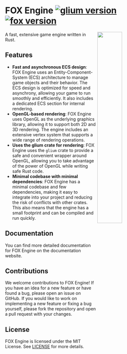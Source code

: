 # FOX Engine [![glium version](https://img.shields.io/crates/v/glium.svg)](https://crates.io/crates/glium) [![fox version](https://img.shields.io/crates/v/fox.svg)](https://crates.io/crates/fox)
<img src="https://github.com/therealnv6/fox/blob/main/screenshots/example-1.png?raw=true" width="40%" align="right">

A fast, extensive game engine written in Rust.

## Features

- **Fast and asynchronous ECS design**: FOX Engine uses an Entity-Component-System (ECS) architecture to manage game objects and their behavior. The ECS design is optimized for speed and asynchrony, allowing your game to run smoothly and efficiently. It also includes a dedicated ECS section for internal rendering.
- **OpenGL-based rendering**: FOX Engine uses OpenGL as the underlying graphics library, allowing it to support both 2D and 3D rendering. The engine includes an extensive vertex system that supports a wide range of rendering operations.
- **Uses the glium crate for rendering**: FOX Engine uses the `glium` crate to provide a safe and convenient wrapper around OpenGL, allowing you to take advantage of the power of OpenGL while writing safe Rust code.
- **Minimal codebase with minimal dependencies**: FOX Engine has a minimal codebase and few dependencies, making it easy to integrate into your project and reducing the risk of conflicts with other crates. This also means that the engine has a small footprint and can be compiled and run quickly.

## Documentation

You can find more detailed documentation for FOX Engine on the documentation website.

## Contributions

We welcome contributions to FOX Engine! If you have an idea for a new feature or have found a bug, please open an issue on GitHub. If you would like to work on implementing a new feature or fixing a bug yourself, please fork the repository and open a pull request with your changes.

## License

FOX Engine is licensed under the MIT License. See [LICENSE](LICENSE.md) for more details.